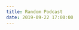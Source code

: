 ```yaml
---
title: Random Podcast
date: 2019-09-22 17:00:00
---
```

<div id="current-podcast"><audio id='audio' style="display:none" controls><source id='audio-source' type='audio/mpeg'></audio></div>
